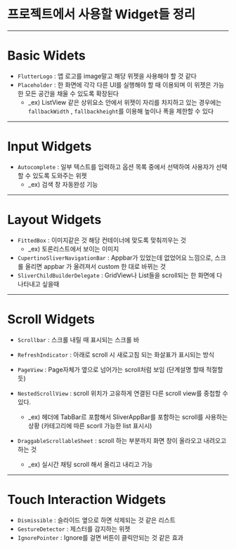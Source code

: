 # 프로젝트에서 사용할 Widget들 정리
---

# Basic Widets
- `FlutterLogo` : 앱 로고를 image말고 해당 위젯을 사용해야 할 것 같다
- `Placeholder` : 한 화면에 각각 다른 UI를 실행해야 할 때 이용되며 이 위젯은 가능한 모든 공간을 채울 수 있도록 확장된다
	- _ex) ListView 같은 상위요소 안에서 위젯이 자리를 차지하고 있는 경우에는 `fallbackWidth` , `fallbackheight`를 이용해 높이나 폭을 제한할 수 있다
    
---
   
# Input Widgets
- `Autocomplete` : 일부 텍스트를 입력하고 옵션 목록 중에서 선택하여 사용자가 선택할 수 있도록 도와주는 위젯
	- _ex) 검색 창 자동완성 기능
---

# Layout Widgets
- `FittedBox` : 이미지같은 것 해당 컨테이너에 맞도록 맞춰끼우는 것 
	- _ex) 토론리스트에서 보이는 이미지
- `CupertinoSliverNavigationBar` : Appbar가 있었는데 없었어요 느낌으로, 스크롤 올리면 appbar 가 올려져서 custom 한 대로 바뀌는 것
- `SliverChildBuilderDelegate` : GridView나 List들을 scroll되는 한 화면에 다 나타내고 싶을때

---

# Scroll Widgets
- `Scrollbar` : 스크롤 내릴 때 표시되는 스크롤 바
- `RefreshIndicator` : 아래로 scroll 시 새로고침 되는 화살표가 표시되는 방식
- `PageView` : Page자체가 옆으로 넘어가는 scroll처럼 보임 (단계설명 할때 적절할 듯) 
- `NestedScrollView` : scroll 위치가 고유하게 연결된 다른 scroll view를 중첩할 수 있다. 
	- _ex) 헤더에 TabBar르 포함해서 SliverAppBar를 포함하는 scroll를 사용하는 상황 (카테고리에 따른 scorll 가능한 list 표시시)
 
- `DraggableScrollableSheet` : scroll 하는 부분까지 화면 창이 올라오고 내려오고 하는 것
	- _ex) 실시간 채팅 scroll 해서 올리고 내리고 가능

---

# Touch Interaction Widgets
- `Dismissible` : 슬라이드 옆으로 하면 삭제되는 것 같은 리스트
- `GestureDetector` : 제스터를 감지하는 위젯
- `IgnorePointer` : Ignore를 걸면 버튼이 클릭안되는 것 같은 효과
